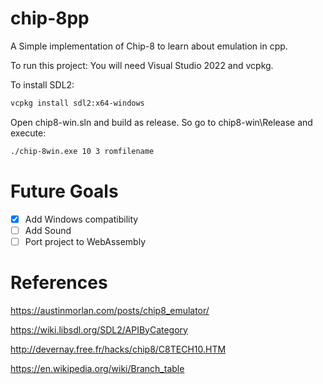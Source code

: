 # chip-8pp

A Simple implementation of Chip-8 to learn about emulation in cpp.

To run this project:
You will need Visual Studio 2022 and vcpkg.

To install SDL2:
```Bash
vcpkg install sdl2:x64-windows
```

Open chip8-win.sln and build as release. So go to chip8-win\Release and execute:
```Bash
./chip-8win.exe 10 3 romfilename
```

# Future Goals

- [x] Add Windows compatibility 
- [ ] Add Sound
- [ ] Port project to WebAssembly

# References 

https://austinmorlan.com/posts/chip8_emulator/

https://wiki.libsdl.org/SDL2/APIByCategory

http://devernay.free.fr/hacks/chip8/C8TECH10.HTM

https://en.wikipedia.org/wiki/Branch_table
